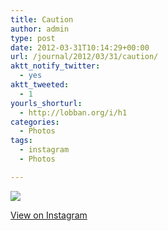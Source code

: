 ```yaml
---
title: Caution
author: admin
type: post
date: 2012-03-31T10:14:29+00:00
url: /journal/2012/03/31/caution/
aktt_notify_twitter:
  - yes
aktt_tweeted:
  - 1
yourls_shorturl:
  - http://lobban.org/i/h1
categories:
  - Photos
tags:
  - instagram
  - Photos

---
```

![][1]

[View on Instagram][2]

 [1]: http://lobban.org/wp-content/uploads/HLIC/82774b45b6945864f5ebee3571d8e156.jpg
 [2]: http://instagr.am/p/I1ToIRKlsK/
